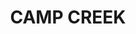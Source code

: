 ---
lastmod: '2025-04-06T06:05:21+00:00'
latitude: -28.75511649
layout: suburb
longitude: 150.8803595
postcode: '4385'
state: NSW
title: CAMP CREEK
url: /nsw/camp-creek/
---